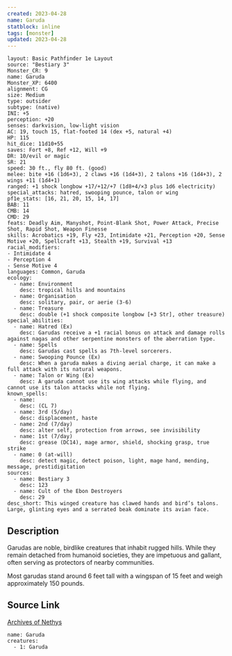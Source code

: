 ```yaml
---
created: 2023-04-28
name: Garuda
statblock: inline
tags: [monster]
updated: 2023-04-28
---
```

```statblock
layout: Basic Pathfinder 1e Layout
source: "Bestiary 3"
Monster_CR: 9
name: Garuda
Monster_XP: 6400
alignment: CG
size: Medium
type: outsider
subtype: (native)
INI: +5
perception: +20
senses: darkvision, low-light vision
AC: 19, touch 15, flat-footed 14 (dex +5, natural +4)
HP: 115
hit_dice: 11d10+55
saves: Fort +8, Ref +12, Will +9
DR: 10/evil or magic
SR: 21
speed: 30 ft., fly 80 ft. (good)
melee: bite +16 (1d6+3), 2 claws +16 (1d4+3), 2 talons +16 (1d4+3), 2 wings +11 (1d4+1)
ranged: +1 shock longbow +17/+12/+7 (1d8+4/×3 plus 1d6 electricity)
special_attacks: hatred, swooping pounce, talon or wing
pf1e_stats: [16, 21, 20, 15, 14, 17]
BAB: 11
CMB: 14
CMD: 29
feats: Deadly Aim, Manyshot, Point-Blank Shot, Power Attack, Precise Shot, Rapid Shot, Weapon Finesse
skills: Acrobatics +19, Fly +23, Intimidate +21, Perception +20, Sense Motive +20, Spellcraft +13, Stealth +19, Survival +13
racial_modifiers:
- Intimidate 4
- Perception 4
- Sense Motive 4
languages: Common, Garuda
ecology:
  - name: Environment
    desc: tropical hills and mountains
  - name: Organisation
    desc: solitary, pair, or aerie (3-6)
  - name: Treasure
    desc: double (+1 shock composite longbow [+3 Str], other treasure)
special_abilities:
  - name: Hatred (Ex)
    desc: Garudas receive a +1 racial bonus on attack and damage rolls against nagas and other serpentine monsters of the aberration type.
  - name: Spells
    desc: Garudas cast spells as 7th-level sorcerers.
  - name: Swooping Pounce (Ex)
    desc: When a garuda makes a diving aerial charge, it can make a full attack with its natural weapons.
  - name: Talon or Wing (Ex)
    desc: A garuda cannot use its wing attacks while flying, and cannot use its talon attacks while not flying.
known_spells:
  - name:
    desc: (CL 7)
  - name: 3rd (5/day)
    desc: displacement, haste
  - name: 2nd (7/day)
    desc: alter self, protection from arrows, see invisibility
  - name: 1st (7/day)
    desc: grease (DC14), mage armor, shield, shocking grasp, true strike
  - name: 0 (at-will)
    desc: detect magic, detect poison, light, mage hand, mending, message, prestidigitation
sources:
  - name: Bestiary 3
    desc: 123
  - name: Cult of the Ebon Destroyers
    desc: 29
desc_short: This winged creature has clawed hands and bird’s talons. Large, glinting eyes and a serrated beak dominate its avian face.
```
## Description
Garudas are noble, birdlike creatures that inhabit rugged hills. While they remain detached from humanoid societies, they are impetuous and gallant, often serving as protectors of nearby communities.

Most garudas stand around 6 feet tall with a wingspan of 15 feet and weigh approximately 150 pounds.
## Source Link
[Archives of Nethys](https://aonprd.com/MonsterDisplay.aspx?ItemName=Garuda)
```encounter-table
name: Garuda
creatures:
  - 1: Garuda
```
